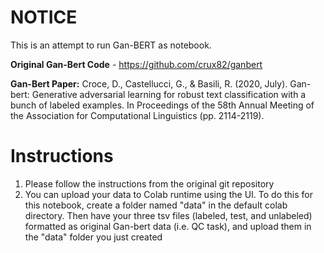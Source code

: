 # NOTICE
This is an attempt to run Gan-BERT as notebook.

**Original Gan-Bert Code** - https://github.com/crux82/ganbert

**Gan-Bert Paper:**
Croce, D., Castellucci, G., & Basili, R. (2020, July). Gan-bert: Generative adversarial learning for robust text classification with a bunch of labeled examples. In Proceedings of the 58th Annual Meeting of the Association for Computational Linguistics (pp. 2114-2119).


# Instructions
1.   Please follow the instructions from the original git repository
2.   You can upload your data to Colab runtime using the UI. To do this for this notebook, create a folder named "data" in the default colab directory. Then have your three tsv files (labeled, test, and unlabeled) formatted as original Gan-bert data (i.e. QC task), and upload them in the "data" folder you just created

